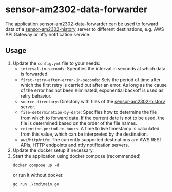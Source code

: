 # sensor-am2302-data-forwarder

The application sensor-am2302-data-forwarder can be used to forward data of a [sensor-am2302-history](https://github.com/fi3te/sensor-am2302-history) server to different destinations, e.g. AWS API Gateway or ntfy notification service.

## Usage

1. Update the `config.yml` file to your needs:
   - `interval-in-seconds`: Specifies the interval in seconds at which data is forwarded.
   - `first-retry-after-error-in-seconds`: Sets the period of time after which the first retry is carried out after an error. As long as the cause of the error has not been eliminated, exponential backoff is used as retry behavior.
   - `source-directory`: Directory with files of the [sensor-am2302-history](https://github.com/fi3te/sensor-am2302-history) server. 
   - `file-determination-by-date`: Specifies how to determine the file from which to forward data. If the current date is not to be used, the file is determined based on the order of the file names.
   - `retention-period-in-hours`: A time to live timestamp is calculated from this value, which can be interpreted by the destination.
   - `aws`/`http`/`ntfy`: The currently supported destinations are AWS REST APIs, HTTP endpoints and ntfy notification servers.
2. Update the docker setup if necessary.
3. Start the application using docker compose (recommended)
   ```
   docker compose up -d
   ```
   or run it without docker.
   ```
   go run .\cmd\main.go
   ```
